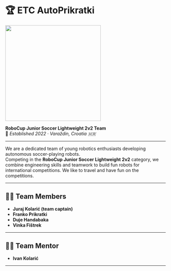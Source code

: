 # 🏆 ETC AutoPrikratki
<img src="https://github.com/user-attachments/assets/1bab6835-8ac7-4c9c-979a-dcfda0bfd289" width="300"/>


**RoboCup Junior Soccer Lightweight 2v2 Team**  
📅 *Established 2022 · Varaždin, Croatia 🇭🇷*

---

We are a dedicated team of young robotics enthusiasts developing autonomous soccer-playing robots.  
Competing in the **RoboCup Junior Soccer Lightweight 2v2** category, we combine engineering skills and teamwork to build fun robots for international competitions. We like to travel and have fun on the competitions.

---

## 👨‍💻 Team Members

- **Juraj Kolarić (team captain)**  
- **Franko Prikratki**  
- **Duje Handabaka**  
- **Vinka Fištrek**

---

## 👨‍🏫 Team Mentor

- **Ivan Kolarić**

---




